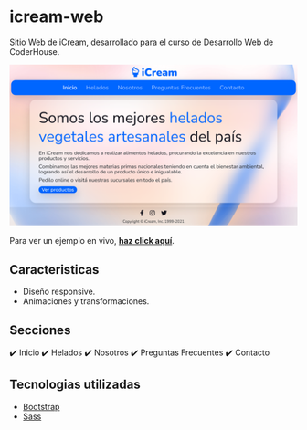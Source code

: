 # icream-web
Sitio Web de iCream, desarrollado para el curso de Desarrollo Web de CoderHouse.

![](img/icream-page.png)

Para ver un ejemplo en vivo, **[haz click aquí](https://github.com/ayrton30/icream-web#:~:text=ayrton30.github.io/icream-web/)**.

## Caracteristicas
- Diseño responsive.
- Animaciones y transformaciones.

## Secciones
✔️ Inicio
✔️ Helados
✔️ Nosotros
✔️ Preguntas Frecuentes
✔️ Contacto

## Tecnologias utilizadas
- [Bootstrap](https://getbootstrap.com/)
- [Sass](https://sass-lang.com/)
